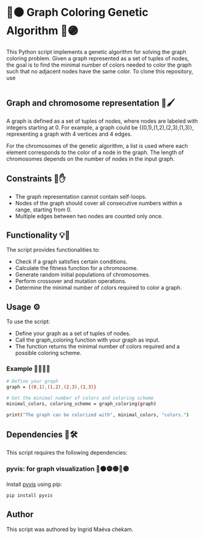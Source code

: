 
# 🔴🟠 Graph Coloring Genetic Algorithm 🔵🟣
This Python script implements a genetic algorithm for solving the graph coloring problem. Given a graph represented as a set of tuples of nodes, the goal is to find the minimal number of colors needed to color the graph such that no adjacent nodes have the same color.
To clone this repository, use 
```sh
```
## Graph and chromosome representation 🎨🖌️
A graph is defined as a set of tuples of nodes, where nodes are labeled with integers starting at 0. For example, a graph could be {(0,1),(1,2),(2,3),(1,3)}, representing a graph with 4 vertices and 4 edges.

For the chromosomes of the genetic algorithm, a list is used where each element corresponds to the color of a node in the graph. The length of chromosomes depends on the number of nodes in the input graph.

## Constraints 🚧✋
* The graph representation cannot contain self-loops.
* Nodes of the graph should cover all consecutive numbers within a range, starting from 0.
* Multiple edges between two nodes are counted only once.
  
## Functionality 💡🔧
The script provides functionalities to:

* Check if a graph satisfies certain conditions.
* Calculate the fitness function for a chromosome.
* Generate random initial populations of chromosomes.
* Perform crossover and mutation operations.
* Determine the minimal number of colors required to color a graph.

## Usage ⚙️
To use the script:

* Define your graph as a set of tuples of nodes.
* Call the graph_coloring function with your graph as input.
* The function returns the minimal number of colors required and a possible coloring scheme.

### Example 💁‍♀️💁‍♂️
```sh
# Define your graph
graph = {(0,1),(1,2),(2,3),(1,3)}

# Get the minimal number of colors and coloring scheme
minimal_colors, coloring_scheme = graph_coloring(graph)

print("The graph can be colorized with", minimal_colors, "colors.")
```

## Dependencies 🔗🛠️
This script requires the following dependencies:

### pyvis: for graph visualization 🔴🟠🟡🟢🔵🟣
Install [pyvis](https://pyvis.readthedocs.io/en/latest/install.html) using pip:

```sh
pip install pyvis
```
## Author
This script was authored by Ingrid Maéva chekam.
